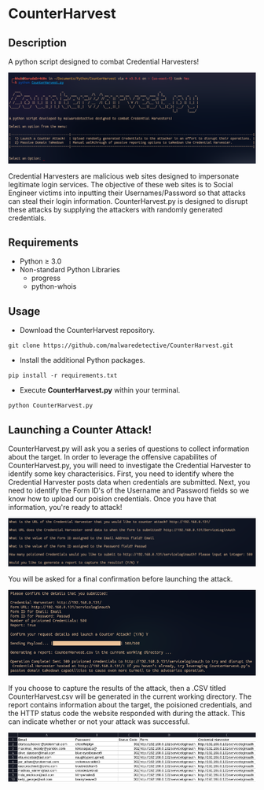 # CounterHarvest

## Description
A python script designed to combat Credential Harvesters!

![CounterHarvest](screenshots/menu.png)

Credential Harvesters are malicious web sites designed to impersonate legitimate login services. The objective of these web sites is to Social Engineer victims into inputting their Usernames/Password so that attacks can steal their login information. CounterHarvest.py is designed to disrupt these attacks by supplying the attackers with randomly generated credentials. 

## Requirements
- Python ≥ 3.0
- Non-standard Python Libraries
  - progress
  - python-whois

## Usage
- Download the CounterHarvest repository.
```
git clone https://github.com/malwaredetective/CounterHarvest.git
```
- Install the additional Python packages.
```
pip install -r requirements.txt
```
- Execute **CounterHarvest.py** within your terminal.
```
python CounterHarvest.py
```

## Launching a Counter Attack!

CounterHarvest.py will ask you a series of questions to collect information about the target. In order to leverage the offensive capabilites of CounterHarvest.py, you will need to investigate the Credential Harvester to identify some key characterisics. First, you need to identify where the Credential Harvester posts data when credentials are submitted. Next, you need to identify the Form ID's of the Username and Password fields so we know how to upload our poision credentials. Once you have that information, you're ready to attack!

![CounterHarvest](screenshots/user_input.png)

You will be asked for a final confirmation before launching the attack.

![CounterHarvest](screenshots/attack.png)

If you choose to capture the results of the attack, then a .CSV titled CounterHarvest.csv will be generated in the current working directory. The report contains information about the target, the poisioned credentials, and the HTTP status code the website responded with during the attack. This can indicate whether or not your attack was successful.

![CounterHarvest](screenshots/report.png)
